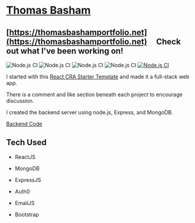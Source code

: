 # [Thomas Basham](https://thomasbashamportfolio.net)

## [https://thomasbashamportfolio.net](https://thomasbashamportfolio.net) &nbsp; &nbsp; Check out what I've been working on!
![Node.js CI](https://img.shields.io/badge/Netlify-00C7B7?style=for-the-badge&logo=netlify&logoColor=white)
![Node.js CI](https://img.shields.io/badge/React-20232A?style=for-the-badge&logo=react&logoColor=61DAFB)
![Node.js CI](https://img.shields.io/badge/MongoDB-4EA94B?style=for-the-badge&logo=mongodb&logoColor=white)
![Node.js CI]( 	https://img.shields.io/badge/Bootstrap-563D7C?style=for-the-badge&logo=bootstrap&logoColor=white)
[![Node.js CI](https://github.com/Thomas-Basham/Thomas-Basham/actions/workflows/node.js.yml/badge.svg?branch=main)](https://github.com/Thomas-Basham/Thomas-Basham/actions/workflows/node.js.yml)

I started with this [ React CRA Starter Template](https://www.npmjs.com/package/cra-template-react-portfolio) and made it a full-stack web app. 

There is a comment and like section beneath each project to encourage discussion.

I created the backend server using node.js, Express, and MongoDB.

[Backend Code](https://github.com/Thomas-Basham/portfolio-backend)

## Tech Used

- ReactJS  

- MongoDB

- ExpressJS  

- Auth0

- EmailJS

- Bootstrap

